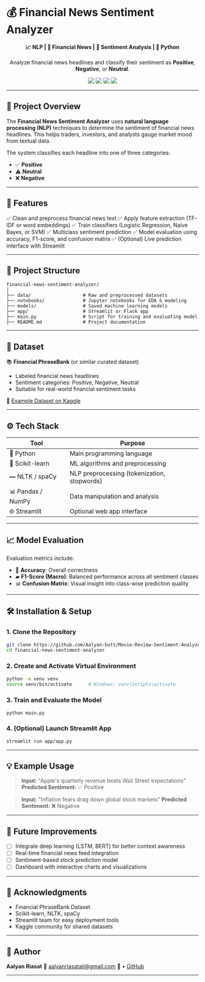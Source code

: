 # 💰 Financial News Sentiment Analyzer

<p align="center">
  <b>📈 NLP | 📰 Financial News | 💬 Sentiment Analysis | 🐍 Python</b><br><br>
  Analyze financial news headlines and classify their sentiment as <strong>Positive</strong>, <strong>Negative</strong>, or <strong>Neutral</strong>.
</p>

<p align="center">
  <img src="https://img.shields.io/badge/Python-3.13-blue?logo=python&logoColor=white">
  <img src="https://img.shields.io/badge/License-MIT-green?style=flat-square">
  <img src="https://img.shields.io/badge/NLP-Scikit--learn-yellow?logo=scikit-learn">
  <img src="https://img.shields.io/badge/UI-Streamlit-red?logo=streamlit">
</p>

---

## 🚀 Project Overview

The **Financial News Sentiment Analyzer** uses **natural language processing (NLP)** techniques to determine the sentiment of financial news headlines. This helps traders, investors, and analysts gauge market mood from textual data.

The system classifies each headline into one of three categories:

* ✅ **Positive**
* ⚠️ **Neutral**
* ❌ **Negative**

---

## 🧠 Features

✅ Clean and preprocess financial news text
✅ Apply feature extraction (TF-IDF or word embeddings)
✅ Train classifiers (Logistic Regression, Naïve Bayes, or SVM)
✅ Multiclass sentiment prediction
✅ Model evaluation using accuracy, F1-score, and confusion matrix
✅ (Optional) Live prediction interface with Streamlit

---

## 📁 Project Structure

```
financial-news-sentiment-analyzer/
│
├── data/                   # Raw and preprocessed datasets
├── notebooks/              # Jupyter notebooks for EDA & modeling
├── models/                 # Saved machine learning models
├── app/                    # Streamlit or Flask app
├── main.py                 # Script for training and evaluating model
├── README.md               # Project documentation

```

---

## 📰 Dataset

📚 **Financial PhraseBank** (or similar curated dataset)

* Labeled financial news headlines
* Sentiment categories: Positive, Negative, Neutral
* Suitable for real-world financial sentiment tasks

🔗 [Example Dataset on Kaggle](https://www.kaggle.com/datasets/sbhatti/financial-sentiment-analysis)

---

## ⚙️ Tech Stack

| Tool              | Purpose                                     |
| ----------------- | ------------------------------------------- |
| 🐍 Python         | Main programming language                   |
| 🧪 Scikit-learn   | ML algorithms and preprocessing             |
| 🭹 NLTK / spaCy   | NLP preprocessing (tokenization, stopwords) |
| 📊 Pandas / NumPy | Data manipulation and analysis              |
| 🌐 Streamlit      | Optional web app interface                  |

---

## 📈 Model Evaluation

Evaluation metrics include:

* 🌟 **Accuracy**: Overall correctness
* ▰️ **F1-Score (Macro)**: Balanced performance across all sentiment classes
* 📊 **Confusion Matrix**: Visual insight into class-wise prediction quality

---

## 🛠️ Installation & Setup

### 1. Clone the Repository

```bash
git clone https://github.com/Aalyan-butt/Movie-Review-Sentiment-Analyzer
cd financial-news-sentiment-analyzer
```

### 2. Create and Activate Virtual Environment

```bash
python -m venv venv
source venv/bin/activate      # Windows: venv\Scripts\activate
```



### 3. Train and Evaluate the Model

```bash
python main.py
```

### 4. (Optional) Launch Streamlit App

```bash
streamlit run app/app.py
```

---

## 💡 Example Usage

> **Input:** "Apple's quarterly revenue beats Wall Street expectations"
> **Predicted Sentiment:** ✅ Positive

> **Input:** "Inflation fears drag down global stock markets"
> **Predicted Sentiment:** ❌ Negative

---

## 🎯 Future Improvements

* [ ] Integrate deep learning (LSTM, BERT) for better context awareness
* [ ] Real-time financial news feed integration
* [ ] Sentiment-based stock prediction model
* [ ] Dashboard with interactive charts and visualizations

---



## 🙌 Acknowledgments

* Financial PhraseBank Dataset
* Scikit-learn, NLTK, spaCy
* Streamlit team for easy deployment tools
* Kaggle community for shared datasets

---

## 👤 Author

**Aalyan Riasat**
📧 [aalyanriasatali@gmail.com](mailto:your.email@example.com)
🔗  • [GitHub](https://github.com/Aalyan-butt)

---

